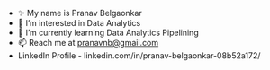 - ✨ My name is Pranav Belgaonkar
- 👀 I’m interested in Data Analytics
- 🌱 I’m currently learning Data Analytics Pipelining 
- 📫 Reach me at pranavnb@gmail.com
- LinkedIn Profile - linkedin.com/in/pranav-belgaonkar-08b52a172/

<!---
velloregorilla/velloregorilla is a  special ✨ repository because its `README.md` (this file) appears on your GitHub profile.
You can click the Preview link to take a look at your changes.
--->
